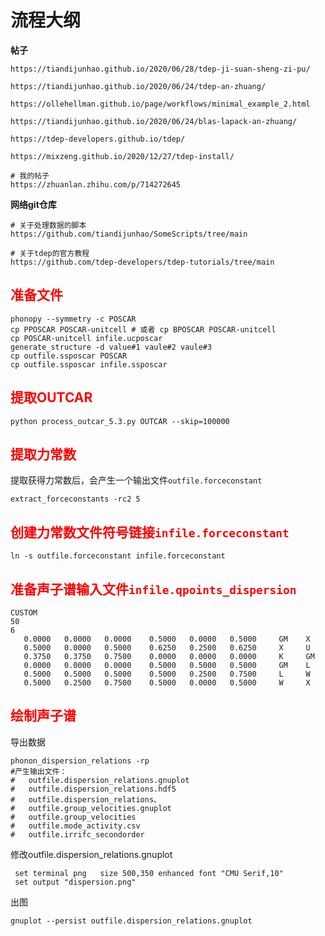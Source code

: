# 流程大纲

**帖子**
```shell
https://tiandijunhao.github.io/2020/06/28/tdep-ji-suan-sheng-zi-pu/

https://tiandijunhao.github.io/2020/06/24/tdep-an-zhuang/

https://ollehellman.github.io/page/workflows/minimal_example_2.html

https://tiandijunhao.github.io/2020/06/24/blas-lapack-an-zhuang/

https://tdep-developers.github.io/tdep/

https://mixzeng.github.io/2020/12/27/tdep-install/

# 我的帖子
https://zhuanlan.zhihu.com/p/714272645
```

**网络git仓库**
```shell
# 关于处理数据的脚本
https://github.com/tiandijunhao/SomeScripts/tree/main

# 关于tdep的官方教程
https://github.com/tdep-developers/tdep-tutorials/tree/main
```

## <span style="color:red">  准备文件

```shell
phonopy --symmetry -c POSCAR
cp PPOSCAR POSCAR-unitcell # 或者 cp BPOSCAR POSCAR-unitcell
cp POSCAR-unitcell infile.ucposcar
generate_structure -d value#1 vaule#2 vaule#3
cp outfile.ssposcar POSCAR
cp outfile.ssposcar infile.ssposcar
```

## <span style="color:red"> 提取OUTCAR

```shell
python process_outcar_5.3.py OUTCAR --skip=100000
```

## <span style="color:red"> 提取力常数

提取获得力常数后，会产生一个输出文件`outfile.forceconstant`

```shell
extract_forceconstants -rc2 5 
```

## <span style="color:red"> 创建力常数文件符号链接`infile.forceconstant`

```shell
ln -s outfile.forceconstant infile.forceconstant
```

## <span style="color:red"> 准备声子谱输入文件`infile.qpoints_dispersion`

```shell
CUSTOM
50
6
   0.0000   0.0000   0.0000    0.5000   0.0000   0.5000     GM    X
   0.5000   0.0000   0.5000    0.6250   0.2500   0.6250     X     U
   0.3750   0.3750   0.7500    0.0000   0.0000   0.0000     K     GM
   0.0000   0.0000   0.0000    0.5000   0.5000   0.5000     GM    L
   0.5000   0.5000   0.5000    0.5000   0.2500   0.7500     L     W
   0.5000   0.2500   0.7500    0.5000   0.0000   0.5000     W     X  
```

## <span style="color:red"> 绘制声子谱 

导出数据
```shell
phonon_dispersion_relations -rp 
#产生输出文件：
#   outfile.dispersion_relations.gnuplot
#   outfile.dispersion_relations.hdf5
#   outfile.dispersion_relations、
#   outfile.group_velocities.gnuplot
#   outfile.group_velocities
#   outfile.mode_activity.csv
#   outfile.irrifc_secondorder
```

修改outfile.dispersion_relations.gnuplot

```shell
 set terminal png   size 500,350 enhanced font "CMU Serif,10"
 set output "dispersion.png"
```

出图
```shell
gnuplot --persist outfile.dispersion_relations.gnuplot
```